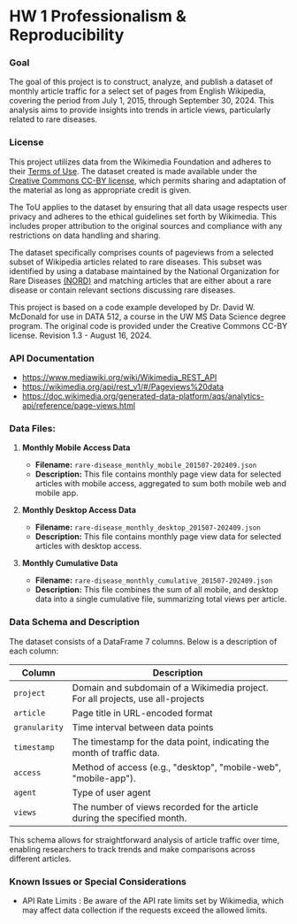 # HW 1 Professionalism & Reproducibility

### Goal
The goal of this project is to construct, analyze, and publish a dataset of monthly article traffic for a select set of pages from English Wikipedia, covering the period from July 1, 2015, through September 30, 2024. This analysis aims to provide insights into trends in article views, particularly related to rare diseases.

### License
This project utilizes data from the Wikimedia Foundation and adheres to their [Terms of Use](https://foundation.wikimedia.org/wiki/Policy:Terms_of_Use). The dataset created is made available under the [Creative Commons CC-BY license](https://creativecommons.org/licenses/by/4.0/), which permits sharing and adaptation of the material as long as appropriate credit is given. 

The ToU applies to the dataset by ensuring that all data usage respects user privacy and adheres to the ethical guidelines set forth by Wikimedia. This includes proper attribution to the original sources and compliance with any restrictions on data handling and sharing.

The dataset specifically comprises counts of pageviews from a selected subset of Wikipedia articles related to rare diseases. This subset was identified by using a database maintained by the National Organization for Rare Diseases [(NORD)](https://rarediseases.org/) and matching articles that are either about a rare disease or contain relevant sections discussing rare diseases.

This project is based on a code example developed by Dr. David W. McDonald for use in DATA 512, a course in the UW MS Data Science degree program. The original code is provided under the Creative Commons CC-BY license. Revision 1.3 - August 16, 2024.


### API Documentation

*   https://www.mediawiki.org/wiki/Wikimedia_REST_API
*   https://wikimedia.org/api/rest_v1/#/Pageviews%20data
*   https://doc.wikimedia.org/generated-data-platform/aqs/analytics-api/reference/page-views.html


###  Data Files:

1. **Monthly Mobile Access Data**
   - **Filename:** `rare-disease_monthly_mobile_201507-202409.json`
   - **Description:** This file contains monthly page view data for selected articles with mobile access, aggregated to sum both mobile web and mobile app.

2. **Monthly Desktop Access Data**
   - **Filename:** `rare-disease_monthly_desktop_201507-202409.json`
   - **Description:** This file contains monthly page view data for selected articles with desktop access.

3. **Monthly Cumulative Data**
   - **Filename:** `rare-disease_monthly_cumulative_201507-202409.json`
   - **Description:** This file combines the sum of all mobile, and desktop data into a single cumulative file, summarizing total views per article.

### Data Schema and Description

The dataset consists of a DataFrame 7 columns. Below is a description of each column:

| Column       | Description                                                       |
|--------------|-------------------------------------------------------------------|
| `project`    | Domain and subdomain of a Wikimedia project. For all projects, use all-projects          |
| `article`    | Page title in URL-encoded format       |
| `granularity`| Time interval between data points    |
| `timestamp`  | The timestamp for the data point, indicating the month of traffic data. |
| `access`     |Method of access (e.g., "desktop", "mobile-web", "mobile-app").                  |
| `agent`      | Type of user agent|
| `views`      | The number of views recorded for the article during the specified month. |

This schema allows for straightforward analysis of article traffic over time, enabling researchers to track trends and make comparisons across different articles.


### Known Issues or Special Considerations
* API Rate Limits : Be aware of the API rate limits set by Wikimedia, which may affect data collection if the requests exceed the allowed limits.
